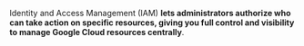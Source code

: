 
Identity and Access Management (IAM) **lets administrators authorize who can take action on specific resources, giving you full control and visibility to manage Google Cloud resources centrally**.